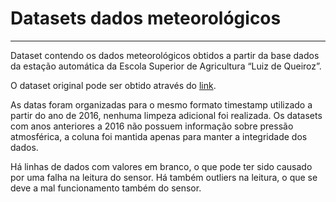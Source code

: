# Datasets dados meteorológicos
---
Dataset contendo os dados meteorológicos obtidos a partir da base dados da estação automática da Escola Superior de Agricultura “Luiz de Queiroz”.

 O dataset original pode ser obtido através do [link](http://www.leb.esalq.usp.br/leb/automatica/pagina6.html).

 As datas foram organizadas para o mesmo formato timestamp utilizado a partir do ano de 2016, nenhuma limpeza adicional foi realizada. Os datasets com anos anteriores a 2016 não possuem informação sobre pressão atmosférica, a coluna foi mantida apenas para manter a integridade dos dados. 
 
 Há linhas de dados com valores em branco, o que pode ter sido causado por uma falha na leitura do sensor. Há também outliers na leitura, o que se deve a mal funcionamento também do sensor.
